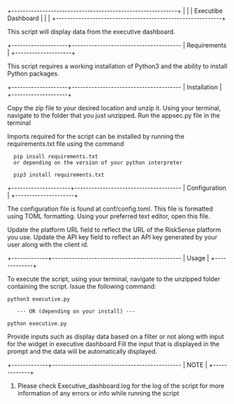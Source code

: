 +-----------------------------------------------------------+
|                                                           |
|             Executibe Dashboard                |
|                                                           |
+-----------------------------------------------------------+

This script will display data from the executive 
dashboard.


+--------------------+---------------------------------------
|    Requirements    |
+--------------------+

This script requires a working installation of Python3 and the
ability to install Python packages.



+--------------------+---------------------------------------
|    Installation    |
+--------------------+

Copy the zip file to your desired location and unzip it.
Using your terminal, navigate to the folder that you just
unzipped. Run the appsec.py file in the terminal

Imports required for the script can be installed by running
the requirements.txt file using the command

      pip insall requirements.txt
      or depending on the version of your python interpreter

      pip3 install requirements.txt

+---------------------+--------------------------------------
|    Configuration    |
+---------------------+

The configuration file is found at conf/config.toml. This
file is formatted using TOML formatting. Using your preferred
text editor, open this file.


Update the platform URL field to reflect the URL of the
RiskSense platform you use. Update the API key field to
reflect an API key generated by your user along with the
client id.



+-------------+----------------------------------------------
|    Usage    |
+-------------+

To execute the script, using your terminal, navigate to the
unzipped folder containing the script. Issue the following
command:

    python3 executive.py

       --- OR (depending on your install) ---

    python executive.py

Provide inputs such as display data based on a filter or not 
along with input for the widget in executive dashboard
Fill the input that is displayed in the prompt and the data will
be automatically displayed. 

+-------------+----------------------------------------------
|    NOTE    |
+-------------+

1. Please check Executive_dashboard.log for the log of the script for 
   more information of any errors or info while running the script
